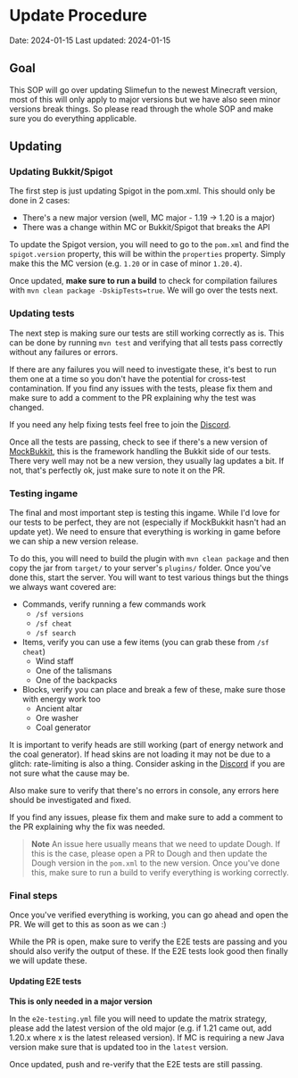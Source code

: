 # Update Procedure

Date: 2024-01-15
Last updated: 2024-01-15

## Goal

This SOP will go over updating Slimefun to the newest Minecraft version, most of this will only apply to major versions but we have also seen minor versions break things. So please read through the whole SOP and make sure you do everything applicable.

## Updating

### Updating Bukkit/Spigot

The first step is just updating Spigot in the pom.xml. This should only be done in 2 cases:
* There's a new major version (well, MC major - 1.19 -> 1.20 is a major)
* There was a change within MC or Bukkit/Spigot that breaks the API

To update the Spigot version, you will need to go to the `pom.xml` and find the `spigot.version` property, this will be within the `properties` property. Simply make this the MC version (e.g. `1.20` or in case of minor `1.20.4`).

Once updated, **make sure to run a build** to check for compilation failures with `mvn clean package -DskipTests=true`. We will go over the tests next.

### Updating tests

The next step is making sure our tests are still working correctly as is. This can be done by running `mvn test` and verifying that all tests pass correctly without any failures or errors.

If there are any failures you will need to investigate these, it's best to run them one at a time so you don't have the potential for cross-test contamination. If you find any issues with the tests, please fix them and make sure to add a comment to the PR explaining why the test was changed.

If you need any help fixing tests feel free to join the [Discord](https://discord.gg/slimefun).

Once all the tests are passing, check to see if there's a new version of [MockBukkit](https://github.com/MockBukkit/MockBukkit), this is the framework handling the Bukkit side of our tests. There very well may not be a new version, they usually lag updates a bit. If not, that's perfectly ok, just make sure to note it on the PR.

### Testing ingame

The final and most important step is testing this ingame. While I'd love for our tests to be perfect, they are not (especially if MockBukkit hasn't had an update yet). We need to ensure that everything is working in game before we can ship a new version release.

To do this, you will need to build the plugin with `mvn clean package` and then copy the jar from `target/` to your server's `plugins/` folder. Once you've done this, start the server. You will want to test various things but the things we always want covered are:
* Commands, verify running a few commands work
  * `/sf versions`
  * `/sf cheat`
  * `/sf search`
* Items, verify you can use a few items (you can grab these from `/sf cheat`)
  * Wind staff
  * One of the talismans
  * One of the backpacks
* Blocks, verify you can place and break a few of these, make sure those with energy work too
  * Ancient altar
  * Ore washer
  * Coal generator

It is important to verify heads are still working (part of energy network and the coal generator). If head skins are not loading it may not be due to a glitch: rate-limiting is also a thing. Consider asking in the [Discord](https://discord.gg/slimefun) if you are not sure what the cause may be.

Also make sure to verify that there's no errors in console, any errors here should be investigated and fixed.

If you find any issues, please fix them and make sure to add a comment to the PR explaining why the fix was needed.

> **Note**
> An issue here usually means that we need to update Dough. If this is the case, please open a PR to Dough and then update the Dough version in the `pom.xml` to the new version. Once you've done this, make sure to run a build to verify everything is working correctly.

### Final steps

Once you've verified everything is working, you can go ahead and open the PR. We will get to this as soon as we can :)

While the PR is open, make sure to verify the E2E tests are passing and you should also verify the output of these. If the E2E tests look good then finally we will update these.

#### Updating E2E tests

**This is only needed in a major version**

In the `e2e-testing.yml` file you will need to update the matrix strategy, please add the latest version of the old major (e.g. if 1.21 came out, add 1.20.x where x is the latest released version). If MC is requiring a new Java version make sure that is updated too in the `latest` version.

Once updated, push and re-verify that the E2E tests are still passing.

